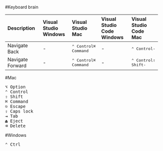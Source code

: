 

#Keyboard brain

| Description | Visual Studio<br>Windows  | Visual Studio<br>Mac | Visual Studio<br>Code Windows | Visual Studio<br>Code Mac |
|:-|:-|:-|:-|:-| 
| Navigate Back | - | <kbd>⌃ Control</kbd><kbd>⌘ Command</kbd> | - | <kbd>⌃ Control</kbd><kbd>-</kbd>|
| Navigate Forward | - | <kbd>⌃ Control</kbd><kbd>⌘ Command</kbd> | - | <kbd>⌃ Control</kbd><kbd>⇧ Shift</kbd><kbd>-</kbd>|

#Mac

<kbd>⌥ Option</kbd></br>
<kbd>⌃ Control</kbd></br>
<kbd>⇧ Shift</kbd></br>
<kbd>⌘ Command</kbd></br>
<kbd>⎋ Escape</kbd></br>
<kbd>⇪ Caps lock</kbd></br>
<kbd>⇥ Tab</kbd></br>
<kbd>⏏︎ Eject</kbd></br>
<kbd>⌫ Delete</kbd></br>

#Windows

<kbd>⌃ Ctrl</kbd></br>


